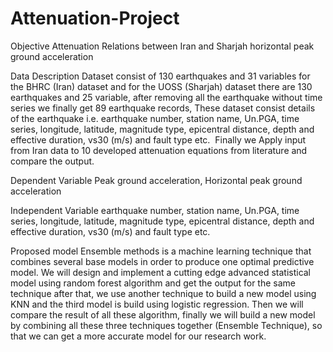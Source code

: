 # Attenuation-Project


Objective
Attenuation Relations between Iran and Sharjah horizontal peak ground acceleration

Data Description
Dataset consist of 130 earthquakes and 31 variables for the BHRC (Iran) dataset and for the
UOSS (Sharjah) dataset there are 130 earthquakes and 25 variable, after removing all the
earthquake without time series we finally get 89 earthquake records, These dataset consist
details of the earthquake i.e. earthquake number, station name, Un.PGA, time series, longitude,
latitude, magnitude type, epicentral distance, depth and effective duration, vs30 (m/s) and fault
type etc.  Finally we Apply input from Iran data to 10 developed attenuation equations from
literature and compare the output.

Dependent Variable
Peak ground acceleration, Horizontal peak ground acceleration

Independent Variable
earthquake number, station name, Un.PGA, time series, longitude, latitude, magnitude type,
epicentral distance, depth and effective duration, vs30 (m/s) and fault type etc.

Proposed model
Ensemble methods is a machine learning technique that combines several base models in order
to produce one optimal predictive model. We will design and implement a cutting edge
advanced statistical model using random forest algorithm and get the output for the same
technique after that, we use another technique to build a new model using KNN and the third
model is build using logistic regression. Then we will compare the result of all these algorithm,
finally we will build a new model by combining all these three techniques together (Ensemble
Technique), so that we can get a more accurate model for our research work.
